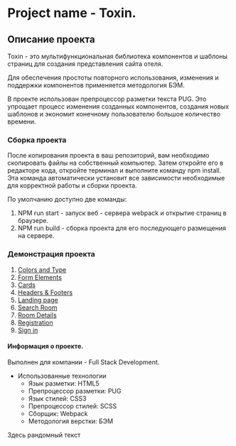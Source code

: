 # Project name - Toxin.

## Описание проекта
  Toxin - это мультифункциональная библиотека компонентов и шаблоны страниц для создания представления сайта отеля.

  Для обеспечения простоты повторного использования, изменения и поддержки компонентов применяется методология БЭМ.
  
  В проекте использован препроцессор разметки текста PUG. Это упрощает процесс изменения созданных компонентов, 
  создания новых шаблонов и экономит конечному пользователю большое количество времени.

### Сборка проекта
  После копирования проекта в ваш репозиторий, вам необходимо скопировать файлы на собственный компьютер.
  Затем откройте его в редакторе кода, откройте терминал и выполните команду npm install.
  Эта команда автоматически установит все зависимости необходимые для корректной работы и сборки проекта.

  По умолчанию доступно две команды:
  1. NPM run start - запуск веб - сервера webpack и открытие страниц в браузере.
  2. NPM run build - сборка проекта для его последующего размещения на сервере.

### Демонстрация проекта
1. [Colors and Type](https://ivanushkapr.github.io/hotel/color-and-types.html)
2. [Form Elements](https://ivanushkapr.github.io/hotel/form-elements.html)
3. [Cards](https://ivanushkapr.github.io/hotel/cards.html)
4. [Headers & Footers](https://ivanushkapr.github.io/hotel/headers-and-footers.html)
5. [Landing page](https://ivanushkapr.github.io/hotel/landing-page.html)
6. [Search Room](https://ivanushkapr.github.io/hotel/filter-page.html)
7. [Room Details](https://ivanushkapr.github.io/hotel/room-details.html)
8. [Registration](https://ivanushkapr.github.io/hotel/registration.html)
9. [Sign in](https://ivanushkapr.github.io/hotel/sign-in-page.html)

#### Информация о проекте.

Выполнен для компании - Full Stack Development.
+ Использованные технологии
  + Язык разметки: HTML5
  + Препроцессор разметки: PUG
  + Язык стилей: CSS3
  + Препроцессор стилей: SCSS
  + Сборщик: Webpack
  + Методология верстки: БЭМ
  


Здесь рандомный текст
